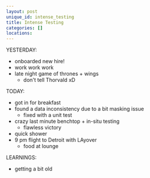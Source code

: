 ```yaml
---
layout: post
unique_id: intense_testing
title: Intense Testing
categories: []
locations: 
---
```


YESTERDAY:
* onboarded new hire!
* work work work
* late night game of thrones + wings
  * don't tell Thorvald xD

TODAY:
* got in for breakfast
* found a data inconsistency due to a bit masking issue
  * fixed with a unit test
* crazy last minute benchtop + in-situ testing
  * flawless victory
* quick shower
* 9 pm flight to Detroit with LAyover
  * food at lounge

LEARNINGS:
* getting a bit old
